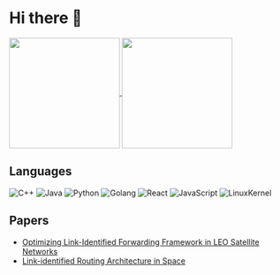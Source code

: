 # Hi there 👋 

<a href="https://github.com/anuraghazra/github-readme-stats">
  <img height=200 align="center" src="https://github-readme-stats.vercel.app/api?username=zhanghefan123" />
</a>
<a href="https://github.com/anuraghazra/convoychat">
  <img height=200 align="center" src="https://github-readme-stats.vercel.app/api/top-langs?username=zhanghefan123&layout=compact&langs_count=8&card_width=320" />
</a>

## Languages

![C++](https://img.shields.io/badge/-C++-000000?style=flat&logo=c%2B%2B)
![Java](https://img.shields.io/badge/-Java-000000?style=flat&logo=java)
![Python](https://img.shields.io/badge/-Python-000000?style=flat&logo=python)
![Golang](https://img.shields.io/badge/-Golang-000000?style=flat&logo=go)
![React](https://img.shields.io/badge/-React-000000?style=flat&logo=react)
![JavaScript](https://img.shields.io/badge/-JavaScript-000000?style=flat&logo=javascript)
![LinuxKernel](https://img.shields.io/badge/-LinuxKernel-000000?style=flat&logo=linux)


## Papers

- [Optimizing Link-Identified Forwarding Framework in LEO Satellite Networks](https://scholar.google.com/citations?view_op=view_citation&hl=zh-CN&user=OGcmDWQAAAAJ&citation_for_view=OGcmDWQAAAAJ:u5HHmVD_uO8C)
- [Link-identified Routing Architecture in Space](https://scholar.google.com/citations?view_op=view_citation&hl=zh-CN&user=OGcmDWQAAAAJ&citation_for_view=OGcmDWQAAAAJ:u-x6o8ySG0sC)
